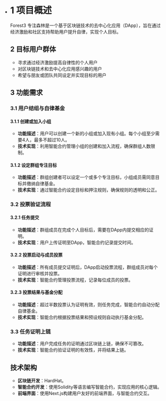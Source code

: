 - # 1 **项目概述**

  Forest3 专注森林是一个基于区块链技术的去中心化应用（DApp），旨在通过经济激励和社区支持帮助用户提升自律，实现个人目标。

  ## 2 **目标用户群体**

    - 寻求通过经济激励提高自律性的个人用户
    - 对区块链技术和去中心化应用感兴趣的用户
    - 希望与朋友或团队共同设定并实现目标的用户

  ## 3 **功能需求**

  ### **3.1 用户结组与自律基金**

  #### **3.1.1 创建或加入小组**

    - **功能描述**：用户可以创建一个新的小组或加入现有小组。每个小组至少需要4人，最多不超过10人。
    - **技术实现**：利用智能合约管理小组的创建和加入流程，确保群组人数限制。

  #### **3.1.2 设定群组专注目标**

    - **功能描述**：群组创建者可以设定一个或多个专注目标，小组成员需同意目标并缴纳自律基金。
    - **技术实现**：通过智能合约设定目标和押注规则，确保规则的透明和公正。

  ### **3.2 投票验证流程**

  #### **3.2.1 任务提交**

    - **功能描述**：群组成员在完成个人目标后，需要在DApp内提交相应的证明。
    - **技术实现**：用户上传证明至DApp，智能合约记录提交时间。

  #### **3.2.2 投票启动与成员投票**

    - **功能描述**：所有成员提交证明后，DApp启动投票流程，群组成员对每个证明进行审核并投票。
    - **技术实现**：智能合约管理投票流程，记录每位成员的投票。

  #### **3.2.3 投票结果与基金分配**

    - **功能描述**：超过半数投票认为证明有效，则任务完成，智能合约自动分配自律基金。
    - **技术实现**：智能合约根据投票结果和预设规则自动执行基金分配。

  ### **3.3 任务证明上链**

    - **功能描述**：用户完成任务的证明通过区块链上链，确保不可篡改。
    - **技术实现**：智能合约验证证明的有效性，并将结果上链。

  ## **技术架构**

    - **区块链开发**：HardHat。
    - **智能合约开发**：使用Solidity等语言编写智能合约，实现应用的核心逻辑。
    - **前端界面**：使用Next.js构建用户友好的前端界面，与智能合约交互。
